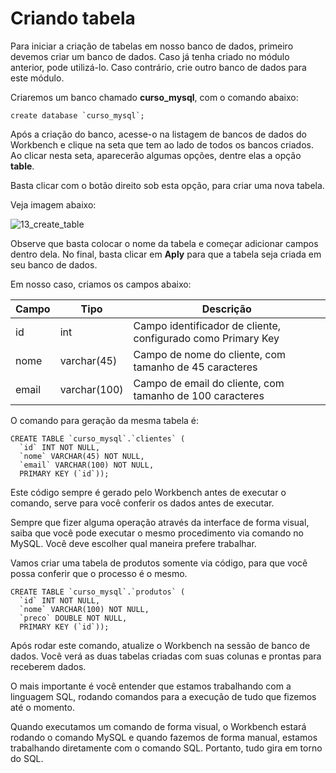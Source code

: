 # Criando tabela

Para iniciar a criação de tabelas em nosso banco de dados, primeiro devemos criar um banco de dados. Caso já tenha criado no módulo anterior, pode utilizá-lo. Caso contrário, crie outro banco de dados para este módulo.

Criaremos um banco chamado **curso_mysql**, com o comando abaixo:

```
create database `curso_mysql`;
```

Após a criação do banco, acesse-o na listagem de bancos de dados do Workbench e clique na seta que tem ao lado de todos os bancos criados. Ao clicar nesta seta, aparecerão algumas opções, dentre elas a opção **table**.

Basta clicar com o botão direito sob esta opção, para criar uma nova tabela. 

Veja imagem abaixo:

![13_create_table](./images/13_create_table.png "13_create_table")

Observe que basta colocar o nome da tabela e começar adicionar campos dentro dela. No final, basta clicar em **Aply** para que a tabela seja criada em seu banco de dados.

Em nosso caso, criamos os campos abaixo:

| Campo | Tipo         | Descrição                                                    |
|-------|--------------|--------------------------------------------------------------|
| id    | int          | Campo identificador de cliente, configurado como Primary Key |
| nome  | varchar(45)  | Campo de nome do cliente, com tamanho de 45 caracteres       |
| email | varchar(100) | Campo de email do cliente, com tamanho de 100 caracteres     |

O comando para geração da mesma tabela é:

```
CREATE TABLE `curso_mysql`.`clientes` (
  `id` INT NOT NULL,
  `nome` VARCHAR(45) NOT NULL,
  `email` VARCHAR(100) NOT NULL,
  PRIMARY KEY (`id`));
```

Este código sempre é gerado pelo Workbench antes de executar o comando, serve para você conferir os dados antes de executar.

Sempre que fizer alguma operação através da interface de forma visual, saiba que você pode executar o mesmo procedimento via comando no MySQL. Você deve escolher qual maneira prefere trabalhar.

Vamos criar uma tabela de produtos somente via código, para que você possa conferir que o processo é o mesmo.

```
CREATE TABLE `curso_mysql`.`produtos` (
  `id` INT NOT NULL,
  `nome` VARCHAR(100) NOT NULL,
  `preco` DOUBLE NOT NULL,
  PRIMARY KEY (`id`));
```

Após rodar este comando, atualize o Workbench na sessão de banco de dados. Você verá as duas tabelas criadas com suas colunas e prontas para receberem dados.

O mais importante é você entender que estamos trabalhando com a linguagem SQL, rodando comandos para a execução de tudo que fizemos até o momento.

Quando executamos um comando de forma visual, o Workbench estará rodando o comando MySQL e quando fazemos de forma manual, estamos trabalhando diretamente com o comando SQL. Portanto, tudo gira em torno do SQL.